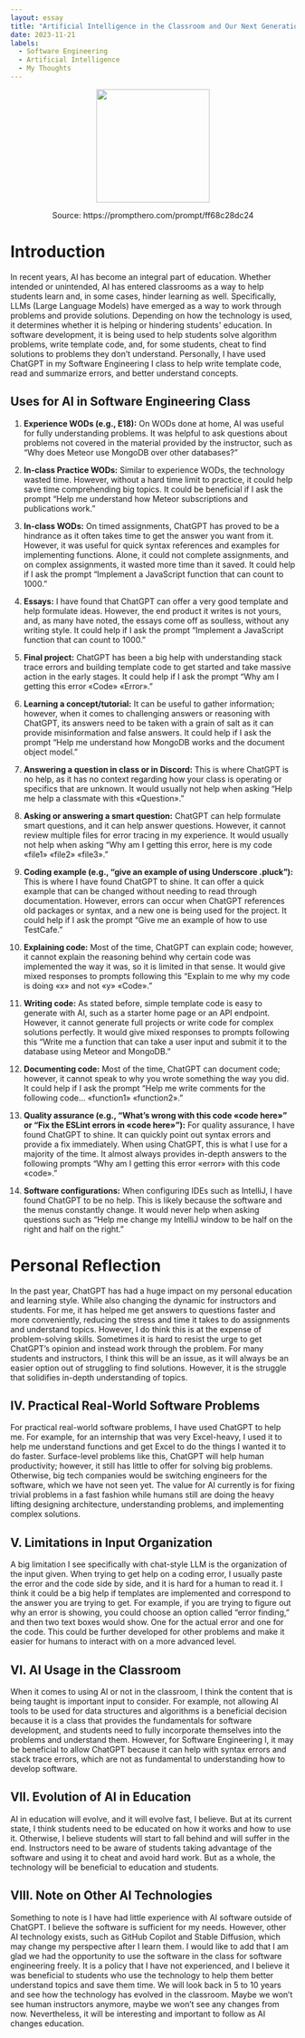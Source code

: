 ```yaml
---
layout: essay
title: "Artificial Intelligence in the Classroom and Our Next Generation of Students"
date: 2023-11-21
labels:
  - Software Engineering
  - Artificial Intelligence
  - My Thoughts
---
```


<p align="center">
  <img  src="https://i.postimg.cc/pXSJ3v1f/prompthero-prompt-ff68c28dc24.webp" width="200px" height="200px">
</p>
<p align="center">
  Source: https://prompthero.com/prompt/ff68c28dc24
</p>

# Introduction

In recent years, AI has become an integral part of education. Whether intended or unintended, AI has entered classrooms as a way to help students learn and, in some cases, hinder learning as well. Specifically, LLMs (Large Language Models) have emerged as a way to work through problems and provide solutions. Depending on how the technology is used, it determines whether it is helping or hindering students' education. In software development, it is being used to help students solve algorithm problems, write template code, and, for some students, cheat to find solutions to problems they don’t understand. Personally, I have used ChatGPT in my Software Engineering I class to help write template code, read and summarize errors, and better understand concepts.

## Uses for AI in Software Engineering Class

1. **Experience WODs (e.g., E18):** On WODs done at home, AI was useful for fully understanding problems. It was helpful to ask questions about problems not covered in the material provided by the instructor, such as “Why does Meteor use MongoDB over other databases?”

2. **In-class Practice WODs:** Similar to experience WODs, the technology wasted time. However, without a hard time limit to practice, it could help save time comprehending big topics. It could be beneficial if I ask the prompt “Help me understand how Meteor subscriptions and publications work.”

3. **In-class WODs:** On timed assignments, ChatGPT has proved to be a hindrance as it often takes time to get the answer you want from it. However, it was useful for quick syntax references and examples for implementing functions. Alone, it could not complete assignments, and on complex assignments, it wasted more time than it saved. It could help if I ask the prompt “Implement a JavaScript function that can count to 1000.”

4. **Essays:** I have found that ChatGPT can offer a very good template and help formulate ideas. However, the end product it writes is not yours, and, as many have noted, the essays come off as soulless, without any writing style. It could help if I ask the prompt “Implement a JavaScript function that can count to 1000.”

5. **Final project:** ChatGPT has been a big help with understanding stack trace errors and building template code to get started and take massive action in the early stages. It could help if I ask the prompt “Why am I getting this error «Code» «Error».”

6. **Learning a concept/tutorial:** It can be useful to gather information; however, when it comes to challenging answers or reasoning with ChatGPT, its answers need to be taken with a grain of salt as it can provide misinformation and false answers. It could help if I ask the prompt “Help me understand how MongoDB works and the document object model.”

7. **Answering a question in class or in Discord:** This is where ChatGPT is no help, as it has no context regarding how your class is operating or specifics that are unknown. It would usually not help when asking “Help me help a classmate with this «Question».”

8. **Asking or answering a smart question:** ChatGPT can help formulate smart questions, and it can help answer questions. However, it cannot review multiple files for error tracing in my experience. It would usually not help when asking “Why am I getting this error, here is my code «file1» «file2» «file3».”

9. **Coding example (e.g., “give an example of using Underscore .pluck”):** This is where I have found ChatGPT to shine. It can offer a quick example that can be changed without needing to read through documentation. However, errors can occur when ChatGPT references old packages or syntax, and a new one is being used for the project. It could help if I ask the prompt “Give me an example of how to use TestCafe.”

10. **Explaining code:** Most of the time, ChatGPT can explain code; however, it cannot explain the reasoning behind why certain code was implemented the way it was, so it is limited in that sense. It would give mixed responses to prompts following this “Explain to me why my code is doing «x» and not «y» «Code».”

11. **Writing code:** As stated before, simple template code is easy to generate with AI, such as a starter home page or an API endpoint. However, it cannot generate full projects or write code for complex solutions perfectly. It would give mixed responses to prompts following this “Write me a function that can take a user input and submit it to the database using Meteor and MongoDB.”

12. **Documenting code:** Most of the time, ChatGPT can document code; however, it cannot speak to why you wrote something the way you did. It could help if I ask the prompt “Help me write comments for the following code… «function1» «function2».”

13. **Quality assurance (e.g., “What’s wrong with this code «code here»” or “Fix the ESLint errors in «code here»”):** For quality assurance, I have found ChatGPT to shine. It can quickly point out syntax errors and provide a fix immediately. When using ChatGPT, this is what I use for a majority of the time. It almost always provides in-depth answers to the following prompts “Why am I getting this error «error» with this code «code».”

14. **Software configurations:** When configuring IDEs such as IntelliJ, I have found ChatGPT to be no help. This is likely because the software and the menus constantly change. It would never help when asking questions such as “Help me change my IntelliJ window to be half on the right and half on the right.”

# Personal Reflection

In the past year, ChatGPT has had a huge impact on my personal education and learning style. While also changing the dynamic for instructors and students. For me, it has helped me get answers to questions faster and more conveniently, reducing the stress and time it takes to do assignments and understand topics. However, I do think this is at the expense of problem-solving skills. Sometimes it is hard to resist the urge to get ChatGPT’s opinion and instead work through the problem. For many students and instructors, I think this will be an issue, as it will always be an easier option out of struggling to find solutions. However, it is the struggle that solidifies in-depth understanding of topics.

## IV. Practical Real-World Software Problems

For practical real-world software problems, I have used ChatGPT to help me. For example, for an internship that was very Excel-heavy, I used it to help me understand functions and get Excel to do the things I wanted it to do faster. Surface-level problems like this, ChatGPT will help human productivity; however, it still has little to offer for solving big problems. Otherwise, big tech companies would be switching engineers for the software, which we have not seen yet. The value for AI currently is for fixing trivial problems in a fast fashion while humans still are doing the heavy lifting designing architecture, understanding problems, and implementing complex solutions.

## V. Limitations in Input Organization

A big limitation I see specifically with chat-style LLM is the organization of the input given. When trying to get help on a coding error, I usually paste the error and the code side by side, and it is hard for a human to read it. I think it could be a big help if templates are implemented and correspond to the answer you are trying to get. For example, if you are trying to figure out why an error is showing, you could choose an option called “error finding,” and then two text boxes would show. One for the actual error and one for the code. This could be further developed for other problems and make it easier for humans to interact with on a more advanced level.

## VI. AI Usage in the Classroom

When it comes to using AI or not in the classroom, I think the content that is being taught is important input to consider. For example, not allowing AI tools to be used for data structures and algorithms is a beneficial decision because it is a class that provides the fundamentals for software development, and students need to fully incorporate themselves into the problems and understand them. However, for Software Engineering I, it may be beneficial to allow ChatGPT because it can help with syntax errors and stack trace errors, which are not as fundamental to understanding how to develop software.

## VII. Evolution of AI in Education

AI in education will evolve, and it will evolve fast, I believe. But at its current state, I think students need to be educated on how it works and how to use it. Otherwise, I believe students will start to fall behind and will suffer in the end. Instructors need to be aware of students taking advantage of the software and using it to cheat and avoid hard work. But as a whole, the technology will be beneficial to education and students.

## VIII. Note on Other AI Technologies

Something to note is I have had little experience with AI software outside of ChatGPT. I believe the software is sufficient for my needs. However, other AI technology exists, such as GitHub Copilot and Stable Diffusion, which may change my perspective after I learn them. I would like to add that I am glad we had the opportunity to use the software in the class for software engineering freely. It is a policy that I have not experienced, and I believe it was beneficial to students who use the technology to help them better understand topics and save them time. We will look back in 5 to 10 years and see how the technology has evolved in the classroom. Maybe we won’t see human instructors anymore, maybe we won’t see any changes from now. Nevertheless, it will be interesting and important to follow as AI changes education.

